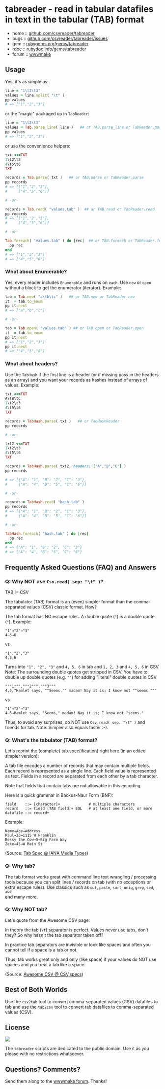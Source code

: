 # tabreader - read in tabular datafiles in text in the tabular (TAB) format

* home  :: [github.com/csvreader/tabreader](https://github.com/csvreader/tabreader)
* bugs  :: [github.com/csvreader/tabreader/issues](https://github.com/csvreader/tabreader/issues)
* gem   :: [rubygems.org/gems/tabreader](https://rubygems.org/gems/tabreader)
* rdoc  :: [rubydoc.info/gems/tabreader](http://rubydoc.info/gems/tabreader)
* forum :: [wwwmake](http://groups.google.com/group/wwwmake)


## Usage

Yes, it's as simple as:

``` ruby
line = "1\t2\t3"
values = line.split( "\t" )
pp values
# => ["1","2","3"]
```

or the "magic" packaged up in `TabReader`:

``` ruby
line = "1\t2\t3"
values = Tab.parse_line( line )   ## or TAB.parse_line or TabReader.parse_line
pp values
# => ["1","2","3"]
```

or use the convenience helpers:

``` ruby
txt <<=TXT
1\t2\t3
4\t5\t6
TXT

records = Tab.parse( txt )   ## or TAB.parse or TabReader.parse
pp records
# => [["1","2","3"],
#     ["4","5","6"]]

# -or-

records = Tab.read( "values.tab" )  ## or TAB.read or TabReader.read
pp records
# => [["1","2","3"],
#     ["4","5","6"]]

# -or-

Tab.foreach( "values.tab" ) do |rec|  ## or TAB.foreach or TabReader.foreach
  pp rec
end
# => ["1","2","3"]
# => ["4","5","6"]
```



### What about Enumerable?

Yes, every reader includes `Enumerable` and runs on `each`.
Use `new` or `open` without a block
to get the enumerator (iterator).
Example:


``` ruby
tab = Tab.new( "a\tb\tc" )   ## or TAB.new or TabReader.new
it  = tab.to_enum
pp it.next  
# => ["a","b","c"]

# -or-

tab = Tab.open( "values.tab" ) ## or TAB.open or TabReader.open
it  = tab.to_enum
pp it.next
# => ["1","2","3"]
pp it.next
# => ["4","5","6"]
```


### What about headers?

Use the `TabHash`
if the first line is a header (or if missing pass in the headers
as an array) and you want your records as hashes instead of arrays of values.
Example:

``` ruby
txt <<=TXT
A\tB\tC
1\t2\t3
4\t5\t6
TXT

records = TabHash.parse( txt )   ## or TabHashReader
pp records

# -or-

txt2 <<=TXT
1\t2\t3
4\t5\t6
TXT

records = TabHash.parse( txt2, headers: ["A","B","C"] )
pp records

# => [{"A": "1", "B": "2", "C": "3"},
#     {"A": "4", "B": "5", "C": "6"}]

# -or-

records = TabHash.read( "hash.tab" )
pp records
# => [{"A": "1", "B": "2", "C": "3"},
#     {"A": "4", "B": "5", "C": "6"}]

# -or-

TabHash.foreach( "hash.tab" ) do |rec|
  pp rec
end
# => {"A": "1", "B": "2", "C": "3"}
# => {"A": "4", "B": "5", "C": "6"}
```





## Frequently Asked Questions (FAQ) and Answers

### Q: Why NOT use `Csv.read( sep: "\t" )`?

TAB != CSV

The tabulator (TAB) format is an (even) simpler format than
the comma-separated values (CSV) classic format. How?

The tab format has NO escape rules.
A double quote (`"`) is a double quote (`"`). Example:

```
"1"→"2"→"3"
4→5→6
```
vs

```
"1","2","3"
4,5,6
```

Turns into `"1", "2", "3"` and `4, 5, 6`
in tab and `1, 2, 3` and `4, 5, 6` in CSV.
Note: The surrounding double quotes get stripped in CSV.
You have to double up double quotes (e.g. `""`)
for adding "literal" double quotes in CSV:

```
"""1""","""2""","""3"""
4,5,"Hamlet says, ""Seems,"" madam! Nay it is; I know not ""seems."""
```

vs

```
"1"→"2"→"3"
4→5→Hamlet says, "Seems," madam! Nay it is; I know not "seems."
```

Thus, to avoid any surprises, do NOT use
`Csv.read( sep: "\t" )` and friends for tab.
Note: Simpler also equals faster :-).



### Q: What's the tabulator (TAB) format?

Let's reprint the (complete) tab spec(ification) right here
(in an edited simpler version):

A tab file encodes a number of records that may contain multiple fields.
Each record is represented as a single line.
Each field value is represented as text.
Fields in a record are separated from each other by a tab character.

Note that fields that contain tabs are not allowable in this encoding.

Here is a quick grammar in Backus-Naur Form (BNF):

```
field    ::= [character]+             # multiple characters
record   ::= field [TAB field]+ EOL   # at least one field, or more
datafile ::= record+
```

Example:

```
Name→Age→Address
Paul→23→1115 W Franklin
Bessy the Cow→5→Big Farm Way
Zeke→45→W Main St
```

(Source: [Tab Spec @ IANA Media Types](https://www.iana.org/assignments/media-types/text/tab-separated-values))





### Q: Why tab?

The tab format works great with
command line text wrangling / processing tools
because you can split lines / records on tab
(with no exceptions or extra escape rules).
Use classics such as `cut`, `paste`, `sort`, `uniq`, `grep`, `sed`, `awk`  
and many more.




### Q: Why NOT tab?

Let's quote from the Awesome CSV page:

In theory the tab (`\t`) separator is perfect. Values never use tabs, don't they?  So why hasn't the tab separator taken off?

In practice tab separators are invisible or look like spaces and often you cannot tell if a space is a tab or not.

Thus, tab works great only and only (like space) if your values do NOT use spaces and you treat a tab like a space.

(Source: [Awesome CSV @ CSV,specs](https://github.com/csvspecs/awesome-csv))



## Best of Both Worlds

Use the `csv2tab` tool to convert comma-separated values (CSV) datafiles
to tab and use the `tab2csv` tool to convert tab datafiles to
comma-separated values (CSV).




## License

![](https://publicdomainworks.github.io/buttons/zero88x31.png)

The `tabreader` scripts are dedicated to the public domain.
Use it as you please with no restrictions whatsoever.

## Questions? Comments?

Send them along to the [wwwmake forum](http://groups.google.com/group/wwwmake).
Thanks!
